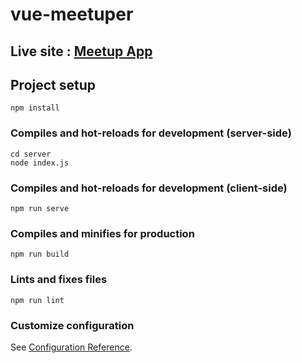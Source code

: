 # vue-meetuper
## Live site : [Meetup App](http://vue-meetupapp.herokuapp.com/)

## Project setup
```
npm install
```

### Compiles and hot-reloads for development (server-side)
```
cd server
node index.js
```

### Compiles and hot-reloads for development (client-side)
```
npm run serve
```

### Compiles and minifies for production
```
npm run build
```

### Lints and fixes files
```
npm run lint
```

### Customize configuration
See [Configuration Reference](https://cli.vuejs.org/config/).
